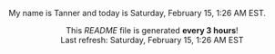 My name is Tanner and today is Saturday, February 15, 1:26 AM EST.

<p align="center">This <i>README</i> file is generated <b>every 3 hours</b>!</br>Last refresh: Saturday, February 15, 1:26 AM EST<br /></p>
